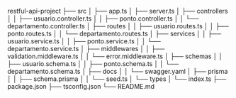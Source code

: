 
restful-api-project
├── src
│   ├── app.ts
│   ├── server.ts
│   ├── controllers
│   │   ├── usuario.controller.ts
│   │   ├── ponto.controller.ts
│   │   └── departamento.controller.ts
│   ├── routes
│   │   ├── usuario.routes.ts
│   │   ├── ponto.routes.ts
│   │   └── departamento.routes.ts
│   ├── services
│   │   ├── usuario.service.ts
│   │   ├── ponto.service.ts
│   │   └── departamento.service.ts
│   ├── middlewares
│   │   ├── validation.middleware.ts
│   │   └── error.middleware.ts
│   ├── schemas
│   │   ├── usuario.schema.ts
│   │   ├── ponto.schema.ts
│   │   └── departamento.schema.ts
│   ├── docs
│   │   └── swagger.yaml
│   ├── prisma
│   │   ├── schema.prisma
│   │   └── seed.ts
│   └── types
│       └── index.ts
├── package.json
├── tsconfig.json
└── README.md
